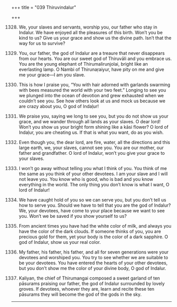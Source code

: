 +++
title = "039 Thiruvindalur"

+++

1328. We, your slaves and servants,
      worship you, our father who stay in Indalur.
      We have enjoyed all the pleasures of this birth.
      Won’t you be kind to us?
      Give us your grace and show us the divine path.
      Isn’t that the way for us to survive?

1329. You, our father, the god of Indalur
      are a treaure that never disappears from our hearts.
      You are our sweet god of Thiruvāli and you embrace us.
      You are the young elephant of Thirumalirunjolai,
      bright like an everlasting lamp.
      O Nambi of Thirunaṛaiyur,
      have pity on me and give me your grace—I am you slave.

1330. This is how I praise you,
      “You with hair adorned with garlands swarming with bees
      measured the world with your two feet.”
      Longing to see you we plunged into the ocean of devotion
      and grew exhausted when we couldn’t see you.
      See how others look at us and mock us
      because we are crazy about you, O god of Indaḷur!

1331. We praise you, saying we long to see you,
      but you do not show us your grace,
      and we wander through all lands as your slaves.
      O dear lord! Won’t you show us your bright form shining like a kāsi flower?
      O lord of Indaḷur, you are cheating us.
      If that is what you want, do as you wish.

1332. Even though you, the dear lord,
      are fire, water, all the directions and this large earth,
      we, your slaves, cannot see you.
      You are our mother, our father and grandfather.
      O lord of Indalur, won’t you give your grace to your slaves.

1333. I won’t go away without telling you what I think of you.
      You think of me the same as you think of your other devotees.
      I am your slave and I will not leave you.
      You know who is good, who is bad
      and you know everything in the world.
      The only thing you don’t know is what I want, O lord of Indalur!

1334. We have caught hold of you so we can serve you,
      but you don’t tell us how to serve you.
      Should we have to tell that you are the god of Indalur?
      We, your devotees, have come to your place
      because we want to see you.
      Won’t we be saved if you show yourself to us?

1335. From ancient times you have had the white color of milk,
      and always you have the color of the dark clouds.
      If someone thinks of you, you are precious gold for them,
      yet your body is the color of a dark sapphire.
      O god of Indalur, show us your real color.

1336. My father, his father, his father,
      and all for seven generations were your devotees and worshiped you.
      You try to see whether we are suitable to be your devotees.
      You have entered the hearts of your other devotees,
      but you don’t show me the color of your divine body, O god of Indalur.

1337. Kaliyan, the chief of Thirumangai
      composed a sweet garland of ten pāsurams
      praising our father, the god of Indalur
      surrounded by lovely groves.
      If devotees, whoever they are, learn and recite these ten pāsurams
      they will become the god of the gods in the sky.
-----------
